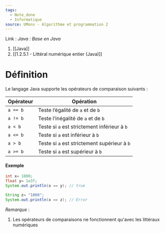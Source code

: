 ```yaml
---
tags:
  - Note_done
  - Informatique
source: UMons - Algorithme et programmation 2
---
```


Link :
_Java : Base en Java_
1. [[Java]]
2. [[1.2.5.1 - Littéral numérique entier (Java)]]

# Définition
Le langage Java supporte les opérateurs de comparaison suivants : 

| Opérateur | Opération                                    |
| --------- | -------------------------------------------- |
| `a == b`  | Teste l’égalité de `a` et de `b`             |
| `a != b`  | Teste l’inégalité de `a` et de `b`           |
| `a < b`   | Teste si `a` est strictement inférieur à `b` |
| `a <= b`  | Teste si `a` est inférieur à `b`             |
| `a > b`   | Teste si `a` est strictement supérieur à `b` |
| `a >= b`  | Teste si `a` est supérieur à `b`             |

#### Exemple
```java
int x= 1000; 
float y= 1e3f; 
System.out.println(x == y); // true 

String z= "1000"; 
System.out.println(x == z); // Error
```
_Remarque_ :
1. Les opérateurs de comparaisons ne fonctionnent qu'avec les littéraux numériques 

